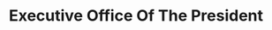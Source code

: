 ---
# This topic lives at
# https://digital.gov/topics/executive-office-of-the-president

# Topic Title
title: "Executive Office Of The President"

# description — keep it short and clear
# summary: ""

# Weight
weight: 1

# For more information on managing topics,
# see https://github.com/GSA/digitalgov.gov/wiki/topics
---